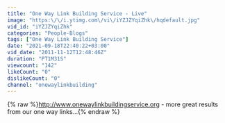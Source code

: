```yaml
---
title: "One Way Link Building Service - Live"
image: "https:\/\/i.ytimg.com\/vi\/iYZJZYqiZhk\/hqdefault.jpg"
vid_id: "iYZJZYqiZhk"
categories: "People-Blogs"
tags: ["One Way Link Building Service"]
date: "2021-09-18T22:40:22+03:00"
vid_date: "2011-11-12T12:48:46Z"
duration: "PT1M31S"
viewcount: "142"
likeCount: "0"
dislikeCount: "0"
channel: "onewaylinkbuilding"
---
```

{% raw %}<a rel="nofollow" target="blank" href="http://www.onewaylinkbuildingservice.org">http://www.onewaylinkbuildingservice.org</a> - more great results from our one way links...{% endraw %}
